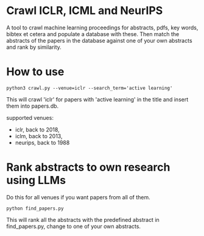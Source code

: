 # Crawl ICLR, ICML and NeurIPS
A tool to crawl machine learning proceedings for abstracts, pdfs, key words, bibtex et cetera and populate a database with these. Then match the abstracts of the papers in the database against one of your own abstracts and rank by similarity.

# How to use

    python3 crawl.py --venue=iclr --search_term='active learning'

This will crawl 'iclr' for papers with 'active learning' in the title and insert them into papers.db.

supported venues: 
- iclr, back to 2018,
- iclm, back to 2013,
- neurips, back to 1988

# Rank abstracts to own research using LLMs
Do this for all venues if you want papers from all of them.

    python find_papers.py

This will rank all the abstracts with the predefined abstract in find_papers.py, change to one of your own abstracts.
